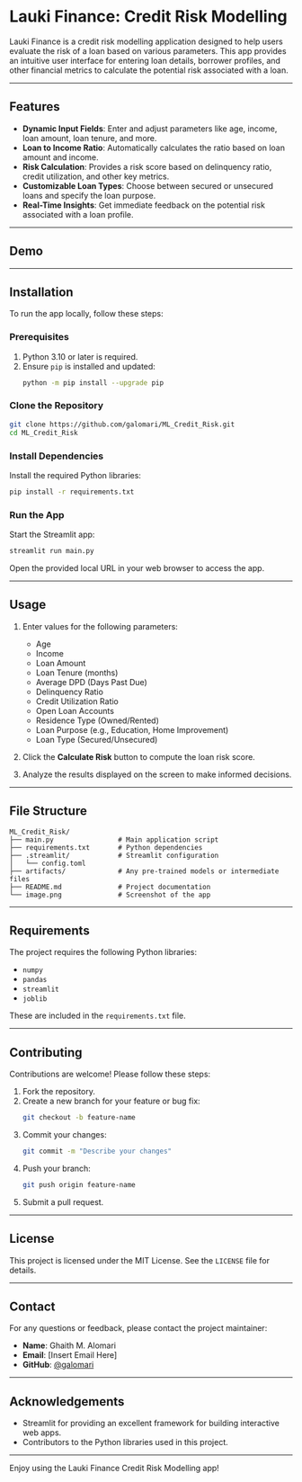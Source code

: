 # Lauki Finance: Credit Risk Modelling

Lauki Finance is a credit risk modelling application designed to help users evaluate the risk of a loan based on various parameters. This app provides an intuitive user interface for entering loan details, borrower profiles, and other financial metrics to calculate the potential risk associated with a loan.

---

## Features

- **Dynamic Input Fields**: Enter and adjust parameters like age, income, loan amount, loan tenure, and more.
- **Loan to Income Ratio**: Automatically calculates the ratio based on loan amount and income.
- **Risk Calculation**: Provides a risk score based on delinquency ratio, credit utilization, and other key metrics.
- **Customizable Loan Types**: Choose between secured or unsecured loans and specify the loan purpose.
- **Real-Time Insights**: Get immediate feedback on the potential risk associated with a loan profile.

---

## Demo



---

## Installation

To run the app locally, follow these steps:

### Prerequisites

1. Python 3.10 or later is required.
2. Ensure `pip` is installed and updated:
   ```bash
   python -m pip install --upgrade pip
   ```

### Clone the Repository

```bash
git clone https://github.com/galomari/ML_Credit_Risk.git
cd ML_Credit_Risk
```

### Install Dependencies

Install the required Python libraries:

```bash
pip install -r requirements.txt
```

### Run the App

Start the Streamlit app:

```bash
streamlit run main.py
```

Open the provided local URL in your web browser to access the app.

---

## Usage

1. Enter values for the following parameters:

   - Age
   - Income
   - Loan Amount
   - Loan Tenure (months)
   - Average DPD (Days Past Due)
   - Delinquency Ratio
   - Credit Utilization Ratio
   - Open Loan Accounts
   - Residence Type (Owned/Rented)
   - Loan Purpose (e.g., Education, Home Improvement)
   - Loan Type (Secured/Unsecured)

2. Click the **Calculate Risk** button to compute the loan risk score.

3. Analyze the results displayed on the screen to make informed decisions.

---

## File Structure

```plaintext
ML_Credit_Risk/
├── main.py                # Main application script
├── requirements.txt       # Python dependencies
├── .streamlit/            # Streamlit configuration
│   └── config.toml
├── artifacts/             # Any pre-trained models or intermediate files
├── README.md              # Project documentation
└── image.png              # Screenshot of the app
```

---

## Requirements

The project requires the following Python libraries:

- `numpy`
- `pandas`
- `streamlit`
- `joblib`

These are included in the `requirements.txt` file.

---

## Contributing

Contributions are welcome! Please follow these steps:

1. Fork the repository.
2. Create a new branch for your feature or bug fix:
   ```bash
   git checkout -b feature-name
   ```
3. Commit your changes:
   ```bash
   git commit -m "Describe your changes"
   ```
4. Push your branch:
   ```bash
   git push origin feature-name
   ```
5. Submit a pull request.

---

## License

This project is licensed under the MIT License. See the `LICENSE` file for details.

---

## Contact

For any questions or feedback, please contact the project maintainer:

- **Name**: Ghaith M. Alomari
- **Email**: [Insert Email Here]
- **GitHub**: [@galomari](https://github.com/galomari)

---

## Acknowledgements

- Streamlit for providing an excellent framework for building interactive web apps.
- Contributors to the Python libraries used in this project.

---

Enjoy using the Lauki Finance Credit Risk Modelling app!

